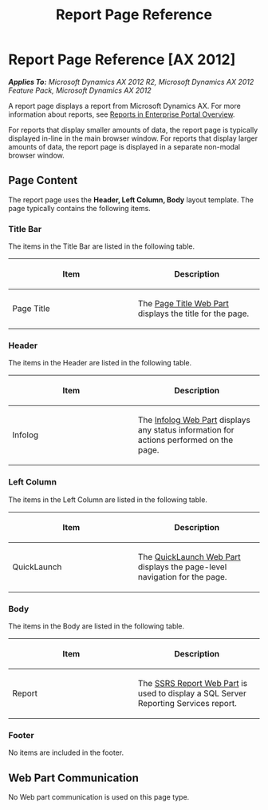 ﻿---
title: Report Page Reference
TOCTitle: Report Page
ms:assetid: b145d6e7-be8e-49a5-94a1-034d81c6cfcc
ms:mtpsurl: https://msdn.microsoft.com/en-us/library/Cc635974(v=AX.60)
ms:contentKeyID: 35245656
ms.date: 11/07/2012
mtps_version: v=AX.60
---

# Report Page Reference [AX 2012]


_**Applies To:** Microsoft Dynamics AX 2012 R2, Microsoft Dynamics AX 2012 Feature Pack, Microsoft Dynamics AX 2012_

A report page displays a report from Microsoft Dynamics AX. For more information about reports, see [Reports in Enterprise Portal Overview](reports-in-enterprise-portal-overview.md).

For reports that display smaller amounts of data, the report page is typically displayed in-line in the main browser window. For reports that display larger amounts of data, the report page is displayed in a separate non-modal browser window.

## Page Content

The report page uses the **Header, Left Column, Body** layout template. The page typically contains the following items.

### Title Bar

The items in the Title Bar are listed in the following table.

<table>
<colgroup>
<col style="width: 50%" />
<col style="width: 50%" />
</colgroup>
<thead>
<tr class="header">
<th><p>Item</p></th>
<th><p>Description</p></th>
</tr>
</thead>
<tbody>
<tr class="odd">
<td><p>Page Title</p></td>
<td><p>The <a href="page-title-web-part.md">Page Title Web Part</a> displays the title for the page.</p></td>
</tr>
</tbody>
</table>


### Header

The items in the Header are listed in the following table.

<table>
<colgroup>
<col style="width: 50%" />
<col style="width: 50%" />
</colgroup>
<thead>
<tr class="header">
<th><p>Item</p></th>
<th><p>Description</p></th>
</tr>
</thead>
<tbody>
<tr class="odd">
<td><p>Infolog</p></td>
<td><p>The <a href="infolog-web-part.md">Infolog Web Part</a> displays any status information for actions performed on the page.</p></td>
</tr>
</tbody>
</table>


### Left Column

The items in the Left Column are listed in the following table.

<table>
<colgroup>
<col style="width: 50%" />
<col style="width: 50%" />
</colgroup>
<thead>
<tr class="header">
<th><p>Item</p></th>
<th><p>Description</p></th>
</tr>
</thead>
<tbody>
<tr class="odd">
<td><p>QuickLaunch</p></td>
<td><p>The <a href="quicklaunch-web-part.md">QuickLaunch Web Part</a> displays the page-level navigation for the page.</p></td>
</tr>
</tbody>
</table>


### Body

The items in the Body are listed in the following table.

<table>
<colgroup>
<col style="width: 50%" />
<col style="width: 50%" />
</colgroup>
<thead>
<tr class="header">
<th><p>Item</p></th>
<th><p>Description</p></th>
</tr>
</thead>
<tbody>
<tr class="odd">
<td><p>Report</p></td>
<td><p>The <a href="ssrs-report-web-part.md">SSRS Report Web Part</a> is used to display a SQL Server Reporting Services report.</p></td>
</tr>
</tbody>
</table>


### Footer

No items are included in the footer.

## Web Part Communication

No Web part communication is used on this page type.


